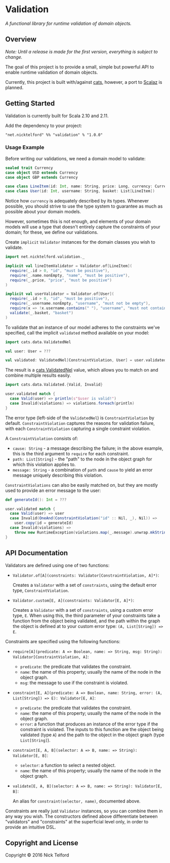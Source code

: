 # Validation

_A functional library for runtime validation of domain objects._

## Overview

_Note: Until a release is made for the first version, everything is subject to 
change._

The goal of this project is to provide a small, simple but powerful API to 
enable runtime validation of domain objects.

Currently, this project is built with/against 
[cats](http://github.com/typelevel/cats), however, a port to
[Scalaz](http://github.com/scalaz/scalaz) is planned.

## Getting Started

Validation is currently built for Scala 2.10 and 2.11.

Add the dependency to your project:

```
"net.nicktelford" %% "validation" % "1.0.0"
```

### Usage Example

Before writing our validations, we need a domain model to validate:

```scala
sealed trait Currency
case object USD extends Currency
case object GBP extends Currency

case class LineItem(id: Int, name: String, price: Long, currency: Currency)
case class User(id: Int, username: String, basket: List[LineItem])
```

Notice how `currency` is adequately described by its types. Whenever possible, 
you should strive to use the type system to guarantee as much as possible about
your domain models.

However, sometimes this is not enough, and elements of your domain models will
use a type that doesn't entirely capture the constraints of your domain; for 
these, we define our validations.

Create `implicit` `Validator` instances for the domain classes you wish to 
validate.

```scala
import net.nicktelford.validation._

implicit val lineItemValidator = Validator.of[LineItem](
  require(_.id > 0, "id", "must be positive"),
  require(_.name.nonEmpty, "name", "must be positive"),
  require(_.price, "price", "must be positive")
)

implicit val userValidator = Validator.of[User](
  require(_.id > 0, "id", "must be positive"),
  require(_.username.nonEmpty, "username", "must not be empty"),
  require(x => !x.username.contains(" "), "username", "must not contain spaces"),
  validate(_.basket, "basket")
)
```

To validate that an instance of our model adheres to the constraints we've
specified, call the implicit `validated` method available on your model:

```scala
import cats.data.ValidatedNel

val user: User = ???

val validated: ValidatedNel[ConstraintViolation, User] = user.validated
```

The result is a [cats ValidatedNel](http://typelevel.org/cats/tut/validated.html)
value, which allows you to match on and combine multiple results easily.

```scala
import cats.data.Validated.{Valid, Invalid}

user.validated match {
  case Valid(user) => println(s"$user is valid!")
  case Invalid(violations) => violations.foreach(println)
}
```

The error type (left-side of the `ValidatedNel`) is `ConstraintViolation` by
default. `ConstraintViolation` captures the reasons for validation failure, with
each `ConstraintViolation` capturing a single constraint violation.

A `ConstraintViolation` consists of:

  * `cause: String` - a message describing the failure; in the above example, 
    this is the third argument to `require` for each constraint.
  * `path: List[String]` - the "path" to the node in the object graph for which 
    this violation applies to.
  * `message: String` - a combination of `path` and `cause` to yield an error
    message uniquely describing this violation.

`ConstraintViolations` can also be easily matched on, but they are mostly used
to provide an error message to the user:

```scala
def generateId(): Int = ???

user.validated match {
  case Valid(user) => user
  case Invalid(OneAnd(ConstraintViolation("id" :: Nil, _), Nil)) =>
    user.copy(id = generateId)
  case Invalid(violations) =>
    throw new RuntimeException(violations.map(_.message).unwrap.mkString("; "))
}
```

## API Documentation

Validators are defined using one of two functions:

  * `Validator.of[A](constraints: Validator[ConstraintViolation, A]*)`:
   
    Creates a `Validator` with a set of `constraints`, using the default error
    type, `ConstraintViolation`.
    
  * `Validator.custom[E, A](constraints: Validator[E, A]*)`:
  
    Creates a `Validator` with a set of `constraints`, using a custom error 
    type, `E`. When using this, the third parameter of your constraints take a
    function from the object being validated, and the path within the graph the 
    object is defined at to your custom error type: `(A, List[String]) => E`.
    
Constraints are specified using the following functions:

  * `require[A](predicate: A => Boolean,
                name: => String,
                msg: String): Validator[ConstraintViolation, A]`:
                
    * `predicate`: the predicate that validates the constraint.
    * `name`: the name of this property; usually the name of the node in the
      object graph.
    * `msg`: the message to use if the constraint is violated.
    
  * `constraint[E, A](predicate: A => Boolean,
                      name: String,
                      error: (A, List[String]) => E): Validator[E, A]`:

    * `predicate`: the predicate that validates the constraint.
    * `name`: the name of this property; usually the name of the node in the
      object graph.
    * `error`: a function that produces an instance of the error type if the
      constraint is violated. The inputs to this function are the object being 
      validated (type `A`) and the path to the object in the object graph (type
      `List[String]`).

  * `constraint[E, A, B](selector: A => B, name: => String): Validator[E, B]`:

    * `selector`: a function to select a nested object.
    * `name`: the name of this property; usually the name of the node in the
      object graph.
      
  * `validate[E, A, B](selector: A => B, name: => String): Validator[E, B]`:
  
    An alias for `constraint(selector, name)`, documented above.

Constraints are really just `Validator` instances, so you can combine them in 
any way you wish. The constructors defined above differentiate between
"validators" and "constraints" at the superficial level only, in order to 
provide an intuitive DSL.

## Copyright and License

Copyright &copy; 2016 Nick Telford
